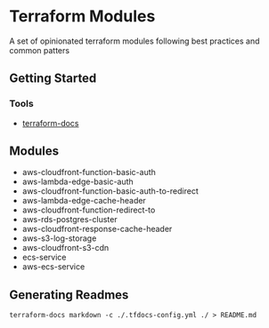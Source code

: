 # Terraform Modules
A set of opinionated terraform modules following best practices and common patters

## Getting Started

### Tools
- [terraform-docs](https://github.com/terraform-docs/terraform-docs)

## Modules

- aws-cloudfront-function-basic-auth              
- aws-lambda-edge-basic-auth
- aws-cloudfront-function-basic-auth-to-redirect  
- aws-lambda-edge-cache-header
- aws-cloudfront-function-redirect-to             
- aws-rds-postgres-cluster
- aws-cloudfront-response-cache-header            
- aws-s3-log-storage
- aws-cloudfront-s3-cdn                           
- ecs-service
- aws-ecs-service



## Generating Readmes

```shell
terraform-docs markdown -c ./.tfdocs-config.yml ./ > README.md
```
